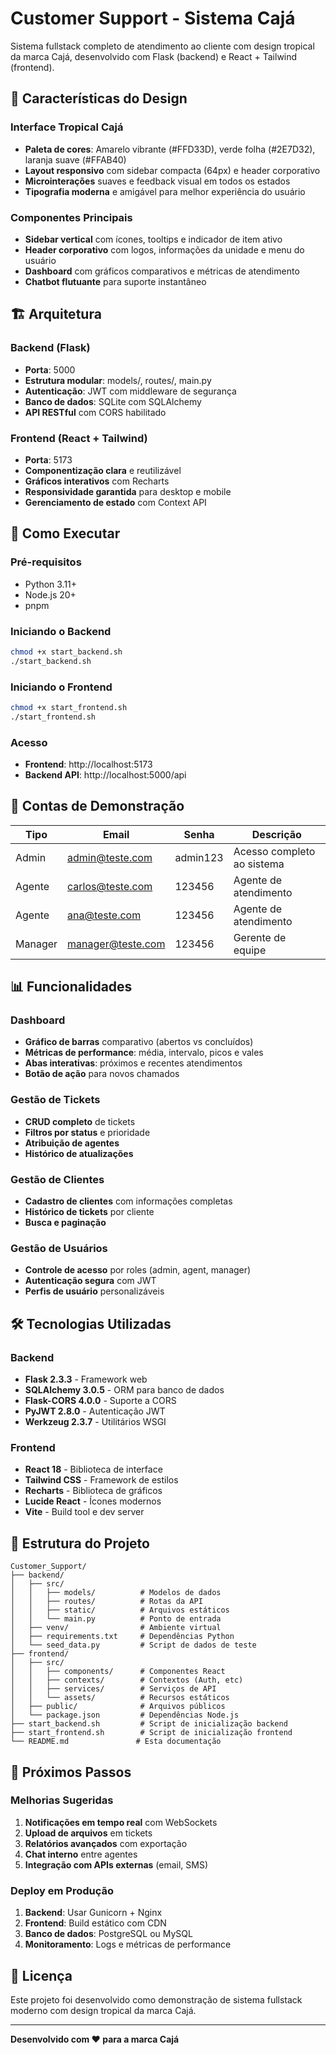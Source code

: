 # Customer Support - Sistema Cajá

Sistema fullstack completo de atendimento ao cliente com design tropical da marca Cajá, desenvolvido com Flask (backend) e React + Tailwind (frontend).

## 🎨 Características do Design

### Interface Tropical Cajá
- **Paleta de cores**: Amarelo vibrante (#FFD33D), verde folha (#2E7D32), laranja suave (#FFAB40)
- **Layout responsivo** com sidebar compacta (64px) e header corporativo
- **Microinterações** suaves e feedback visual em todos os estados
- **Tipografia moderna** e amigável para melhor experiência do usuário

### Componentes Principais
- **Sidebar vertical** com ícones, tooltips e indicador de item ativo
- **Header corporativo** com logos, informações da unidade e menu do usuário
- **Dashboard** com gráficos comparativos e métricas de atendimento
- **Chatbot flutuante** para suporte instantâneo

## 🏗️ Arquitetura

### Backend (Flask)
- **Porta**: 5000
- **Estrutura modular**: models/, routes/, main.py
- **Autenticação**: JWT com middleware de segurança
- **Banco de dados**: SQLite com SQLAlchemy
- **API RESTful** com CORS habilitado

### Frontend (React + Tailwind)
- **Porta**: 5173
- **Componentização clara** e reutilizável
- **Gráficos interativos** com Recharts
- **Responsividade garantida** para desktop e mobile
- **Gerenciamento de estado** com Context API

## 🚀 Como Executar

### Pré-requisitos
- Python 3.11+
- Node.js 20+
- pnpm

### Iniciando o Backend
```bash
chmod +x start_backend.sh
./start_backend.sh
```

### Iniciando o Frontend
```bash
chmod +x start_frontend.sh
./start_frontend.sh
```

### Acesso
- **Frontend**: http://localhost:5173
- **Backend API**: http://localhost:5000/api

## 👥 Contas de Demonstração

| Tipo | Email | Senha | Descrição |
|------|-------|-------|-----------|
| Admin | admin@teste.com | admin123 | Acesso completo ao sistema |
| Agente | carlos@teste.com | 123456 | Agente de atendimento |
| Agente | ana@teste.com | 123456 | Agente de atendimento |
| Manager | manager@teste.com | 123456 | Gerente de equipe |

## 📊 Funcionalidades

### Dashboard
- **Gráfico de barras** comparativo (abertos vs concluídos)
- **Métricas de performance**: média, intervalo, picos e vales
- **Abas interativas**: próximos e recentes atendimentos
- **Botão de ação** para novos chamados

### Gestão de Tickets
- **CRUD completo** de tickets
- **Filtros por status** e prioridade
- **Atribuição de agentes**
- **Histórico de atualizações**

### Gestão de Clientes
- **Cadastro de clientes** com informações completas
- **Histórico de tickets** por cliente
- **Busca e paginação**

### Gestão de Usuários
- **Controle de acesso** por roles (admin, agent, manager)
- **Autenticação segura** com JWT
- **Perfis de usuário** personalizáveis

## 🛠️ Tecnologias Utilizadas

### Backend
- **Flask 2.3.3** - Framework web
- **SQLAlchemy 3.0.5** - ORM para banco de dados
- **Flask-CORS 4.0.0** - Suporte a CORS
- **PyJWT 2.8.0** - Autenticação JWT
- **Werkzeug 2.3.7** - Utilitários WSGI

### Frontend
- **React 18** - Biblioteca de interface
- **Tailwind CSS** - Framework de estilos
- **Recharts** - Biblioteca de gráficos
- **Lucide React** - Ícones modernos
- **Vite** - Build tool e dev server

## 📁 Estrutura do Projeto

```
Customer_Support/
├── backend/
│   ├── src/
│   │   ├── models/          # Modelos de dados
│   │   ├── routes/          # Rotas da API
│   │   ├── static/          # Arquivos estáticos
│   │   └── main.py          # Ponto de entrada
│   ├── venv/                # Ambiente virtual
│   ├── requirements.txt     # Dependências Python
│   └── seed_data.py         # Script de dados de teste
├── frontend/
│   ├── src/
│   │   ├── components/      # Componentes React
│   │   ├── contexts/        # Contextos (Auth, etc)
│   │   ├── services/        # Serviços de API
│   │   └── assets/          # Recursos estáticos
│   ├── public/              # Arquivos públicos
│   └── package.json         # Dependências Node.js
├── start_backend.sh         # Script de inicialização backend
├── start_frontend.sh        # Script de inicialização frontend
└── README.md               # Esta documentação
```

## 🎯 Próximos Passos

### Melhorias Sugeridas
1. **Notificações em tempo real** com WebSockets
2. **Upload de arquivos** em tickets
3. **Relatórios avançados** com exportação
4. **Chat interno** entre agentes
5. **Integração com APIs externas** (email, SMS)

### Deploy em Produção
1. **Backend**: Usar Gunicorn + Nginx
2. **Frontend**: Build estático com CDN
3. **Banco de dados**: PostgreSQL ou MySQL
4. **Monitoramento**: Logs e métricas de performance

## 📝 Licença

Este projeto foi desenvolvido como demonstração de sistema fullstack moderno com design tropical da marca Cajá.

---

**Desenvolvido com ❤️ para a marca Cajá**

